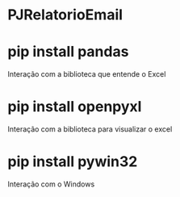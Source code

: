 ﻿# PJRelatorioEmail

# pip install pandas
Interação com a biblioteca que entende o Excel

# pip install openpyxl
Interação com a biblioteca para visualizar o excel

# pip install pywin32
Interação com o Windows
